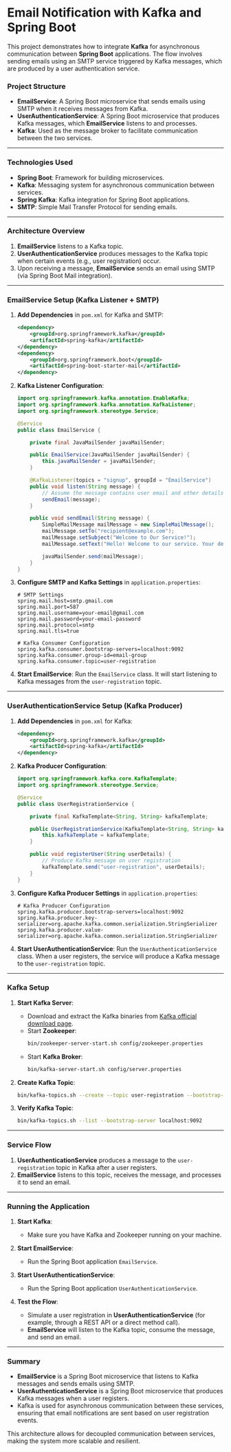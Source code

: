 
# **Email Notification with Kafka and Spring Boot**

This project demonstrates how to integrate **Kafka** for asynchronous communication between **Spring Boot** applications. The flow involves sending emails using an SMTP service triggered by Kafka messages, which are produced by a user authentication service.

### **Project Structure**

- **EmailService**: A Spring Boot microservice that sends emails using SMTP when it receives messages from Kafka.
- **UserAuthenticationService**: A Spring Boot microservice that produces Kafka messages, which **EmailService** listens to and processes.
- **Kafka**: Used as the message broker to facilitate communication between the two services.

---

### **Technologies Used**

- **Spring Boot**: Framework for building microservices.
- **Kafka**: Messaging system for asynchronous communication between services.
- **Spring Kafka**: Kafka integration for Spring Boot applications.
- **SMTP**: Simple Mail Transfer Protocol for sending emails.

---

### **Architecture Overview**

1. **EmailService** listens to a Kafka topic.
2. **UserAuthenticationService** produces messages to the Kafka topic when certain events (e.g., user registration) occur.
3. Upon receiving a message, **EmailService** sends an email using SMTP (via Spring Boot Mail integration).

---

### **EmailService Setup (Kafka Listener + SMTP)**

1. **Add Dependencies** in `pom.xml` for Kafka and SMTP:
   ```xml
   <dependency>
       <groupId>org.springframework.kafka</groupId>
       <artifactId>spring-kafka</artifactId>
   </dependency>
   <dependency>
       <groupId>org.springframework.boot</groupId>
       <artifactId>spring-boot-starter-mail</artifactId>
   </dependency>
   ```

2. **Kafka Listener Configuration**:
   ```java
   import org.springframework.kafka.annotation.EnableKafka;
   import org.springframework.kafka.annotation.KafkaListener;
   import org.springframework.stereotype.Service;

   @Service
   public class EmailService {

       private final JavaMailSender javaMailSender;

       public EmailService(JavaMailSender javaMailSender) {
           this.javaMailSender = javaMailSender;
       }

       @KafkaListener(topics = "signup", groupId = "EmailService")
       public void listen(String message) {
           // Assume the message contains user email and other details
           sendEmail(message);
       }

       public void sendEmail(String message) {
           SimpleMailMessage mailMessage = new SimpleMailMessage();
           mailMessage.setTo("recipient@example.com");
           mailMessage.setSubject("Welcome to Our Service!");
           mailMessage.setText("Hello! Welcome to our service. Your details: " + message);

           javaMailSender.send(mailMessage);
       }
   }
   ```

3. **Configure SMTP and Kafka Settings** in `application.properties`:

   ```properties
   # SMTP Settings
   spring.mail.host=smtp.gmail.com
   spring.mail.port=587
   spring.mail.username=your-email@gmail.com
   spring.mail.password=your-email-password
   spring.mail.protocol=smtp
   spring.mail.tls=true

   # Kafka Consumer Configuration
   spring.kafka.consumer.bootstrap-servers=localhost:9092
   spring.kafka.consumer.group-id=email-group
   spring.kafka.consumer.topic=user-registration
   ```

4. **Start EmailService**: Run the `EmailService` class. It will start listening to Kafka messages from the `user-registration` topic.

---

### **UserAuthenticationService Setup (Kafka Producer)**

1. **Add Dependencies** in `pom.xml` for Kafka:
   ```xml
   <dependency>
       <groupId>org.springframework.kafka</groupId>
       <artifactId>spring-kafka</artifactId>
   </dependency>
   ```

2. **Kafka Producer Configuration**:
   ```java
   import org.springframework.kafka.core.KafkaTemplate;
   import org.springframework.stereotype.Service;

   @Service
   public class UserRegistrationService {

       private final KafkaTemplate<String, String> kafkaTemplate;

       public UserRegistrationService(KafkaTemplate<String, String> kafkaTemplate) {
           this.kafkaTemplate = kafkaTemplate;
       }

       public void registerUser(String userDetails) {
           // Produce Kafka message on user registration
           kafkaTemplate.send("user-registration", userDetails);
       }
   }
   ```

3. **Configure Kafka Producer Settings** in `application.properties`:

   ```properties
   # Kafka Producer Configuration
   spring.kafka.producer.bootstrap-servers=localhost:9092
   spring.kafka.producer.key-serializer=org.apache.kafka.common.serialization.StringSerializer
   spring.kafka.producer.value-serializer=org.apache.kafka.common.serialization.StringSerializer
   ```

4. **Start UserAuthenticationService**: Run the `UserAuthenticationService` class. When a user registers, the service will produce a Kafka message to the `user-registration` topic.

---

### **Kafka Setup**

1. **Start Kafka Server**:
   - Download and extract the Kafka binaries from [Kafka official download page](https://kafka.apache.org/downloads).
   - Start **Zookeeper**:
     ```bash
     bin/zookeeper-server-start.sh config/zookeeper.properties
     ```
   - Start **Kafka Broker**:
     ```bash
     bin/kafka-server-start.sh config/server.properties
     ```

2. **Create Kafka Topic**:
   ```bash
   bin/kafka-topics.sh --create --topic user-registration --bootstrap-server localhost:9092 --partitions 1 --replication-factor 1
   ```

3. **Verify Kafka Topic**:
   ```bash
   bin/kafka-topics.sh --list --bootstrap-server localhost:9092
   ```

---

### **Service Flow**

1. **UserAuthenticationService** produces a message to the `user-registration` topic in Kafka after a user registers.
2. **EmailService** listens to this topic, receives the message, and processes it to send an email.

---

### **Running the Application**

1. **Start Kafka**:
   - Make sure you have Kafka and Zookeeper running on your machine.

2. **Start EmailService**:
   - Run the Spring Boot application `EmailService`.

3. **Start UserAuthenticationService**:
   - Run the Spring Boot application `UserAuthenticationService`.

4. **Test the Flow**:
   - Simulate a user registration in **UserAuthenticationService** (for example, through a REST API or a direct method call).
   - **EmailService** will listen to the Kafka topic, consume the message, and send an email.

---

### **Summary**

- **EmailService** is a Spring Boot microservice that listens to Kafka messages and sends emails using SMTP.
- **UserAuthenticationService** is a Spring Boot microservice that produces Kafka messages when a user registers.
- Kafka is used for asynchronous communication between these services, ensuring that email notifications are sent based on user registration events.
  
This architecture allows for decoupled communication between services, making the system more scalable and resilient.

